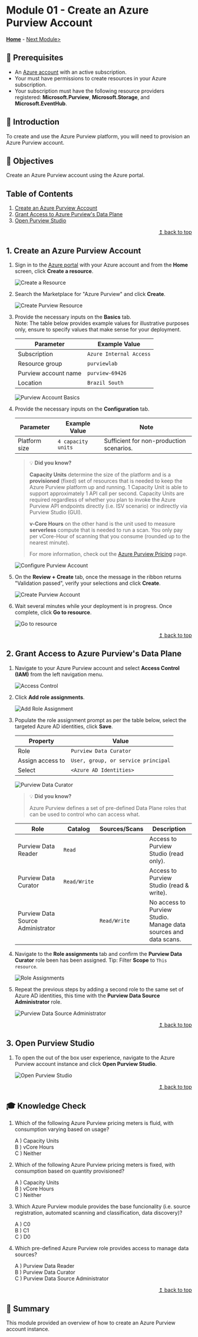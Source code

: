 # Module 01 - Create an Azure Purview Account

**[Home](../README.md)** - [Next Module>](../modules/module02.md)

## :thinking: Prerequisites

* An [Azure account](https://azure.microsoft.com/en-us/free/) with an active subscription.
* Your must have permissions to create resources in your Azure subscription.
* Your subscription must have the following resource providers registered: **Microsoft.Purview**, **Microsoft.Storage**, and **Microsoft.EventHub**.

## :loudspeaker: Introduction

To create and use the Azure Purview platform, you will need to provision an Azure Purview account.

## :dart: Objectives

Create an Azure Purview account using the Azure portal.

## Table of Contents

1. [Create an Azure Purview Account](#1-create-an-azure-purview-account)
2. [Grant Access to Azure Purview's Data Plane](#2-grant-access-to-azure-purviews-data-plane)
3. [Open Purview Studio](#3-open-purview-studio)

<div align="right"><a href="#module-01---create-an-azure-purview-account">↥ back to top</a></div>

## 1. Create an Azure Purview Account

1. Sign in to the [Azure portal](https://portal.azure.com) with your Azure account and from the **Home** screen, click **Create a resource**.

    ![Create a Resource](../images/module01/01.01-create-resource.png)  

2. Search the Marketplace for "Azure Purview" and click **Create**.

    ![Create Purview Resource](../images/module01/01.02-create-purview.png)

3. Provide the necessary inputs on the **Basics** tab.  
    Note: The table below provides example values for illustrative purposes only, ensure to specify values that make sense for your deployment.

    | Parameter  | Example Value |
    | --- | --- |
    | Subscription | `Azure Internal Access` |
    | Resource group | `purviewlab` |
    | Purview account name | `purview-69426` |
    | Location | `Brazil South` |

    ![Purview Account Basics](../images/module01/01.03-create-basic.png)

4. Provide the necessary inputs on the **Configuration** tab.

    | Parameter  | Example Value | Note |
    | --- | --- | --- |
    | Platform size | `4 capacity units` | Sufficient for non-production scenarios. |

    > :bulb: **Did you know?**
    >
    > **Capacity Units** determine the size of the platform and is a **provisioned** (fixed) set of resources that is needed to keep the Azure Purview platform up and running. 1 Capacity Unit is able to support approximately 1 API call per second. Capacity Units are required regardless of whether you plan to invoke the Azure Purview API endpoints directly (i.e. ISV scenario) or indirectly via Purview Studio (GUI).
    > 
    > **v-Core Hours** on the other hand is the unit used to measure **serverless** compute that is needed to run a scan. You only pay per vCore-Hour of scanning that you consume (rounded up to the nearest minute).
    >
    > For more information, check out the [Azure Purview Pricing](https://azure.microsoft.com/en-us/pricing/details/azure-purview/) page.

    ![Configure Purview Account](../images/module01/01.04-create-configuration.png)

5. On the **Review + Create** tab, once the message in the ribbon returns "Validation passed", verify your selections and click **Create**.

    ![Create Purview Account](../images/module01/01.05-create-create.png)

6. Wait several minutes while your deployment is in progress. Once complete, click **Go to resource**.

    ![Go to resource](../images/module01/01.06-goto-resource.png)

<div align="right"><a href="#module-01---create-an-azure-purview-account">↥ back to top</a></div>

## 2. Grant Access to Azure Purview's Data Plane

1. Navigate to your Azure Purview account and select **Access Control (IAM)** from the left navigation menu.

    ![Access Control](../images/module01/01.08-purview-access.png)

2. Click **Add role assignments**.

    ![Add Role Assignment](../images/module01/01.09-access-add.png)

3. Populate the role assignment prompt as per the table below, select the targeted Azure AD identities, click **Save**.

    | Property  | Value |
    | --- | --- |
    | Role | `Purview Data Curator` |
    | Assign access to | `User, group, or service principal` |
    | Select | `<Azure AD Identities>` |

    ![Purview Data Curator](../images/module01/01.10-role-assignment.png)

    > :bulb: **Did you know?**
    >
    > Azure Purview defines a set of pre-defined Data Plane roles that can be used to control who can access what.
    >

    | Role  | Catalog | Sources/Scans | Description | 
    | --- | --- | --- | --- |
    | Purview Data Reader | `Read` |  | Access to Purview Studio (read only). |
    | Purview Data Curator | `Read/Write` |  | Access to Purview Studio (read & write). |
    | Purview Data Source Administrator |  | `Read/Write` | No access to Purview Studio. Manage data sources and data scans. |

4. Navigate to the **Role assignments** tab and confirm the **Purview Data Curator** role been has been assigned. Tip: Filter **Scope** to `This resource`.

    ![Role Assignments](../images/module01/01.11-access-confirm.png)

5. Repeat the previous steps by adding a second role to the same set of Azure AD identities, this time with the **Purview Data Source Administrator** role.

    ![Purview Data Source Administrator](../images/module01/01.12-role-assignment2.png)

<div align="right"><a href="#module-01---create-an-azure-purview-account">↥ back to top</a></div>

## 3. Open Purview Studio

1. To open the out of the box user experience, navigate to the Azure Purview account instance and click **Open Purview Studio**.

    ![Open Purview Studio](../images/module01/01.07-open-studio.png)

<div align="right"><a href="#module-01---create-an-azure-purview-account">↥ back to top</a></div>

## :mortar_board: Knowledge Check

1. Which of the following Azure Purview pricing meters is fluid, with consumption varying based on usage?

    A ) Capacity Units  
    B ) vCore Hours  
    C ) Neither

2. Which of the following Azure Purview pricing meters is fixed, with consumption based on quantity provisioned?

    A ) Capacity Units  
    B ) vCore Hours  
    C ) Neither

3. Which Azure Purview module provides the base funcionality (i.e. source registration, automated scanning and classification, data discovery)?

    A ) C0  
    B ) C1  
    C ) D0

4. Which pre-defined Azure Purview role provides access to manage data sources?

    A ) Purview Data Reader  
    B ) Purview Data Curator  
    C ) Purview Data Source Administrator

<div align="right"><a href="#module-01---create-an-azure-purview-account">↥ back to top</a></div>

## :tada: Summary

This module provided an overview of how to create an Azure Purview account instance.
